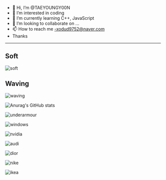 - 👋 Hi, I’m @TAEYOUNGY00N
- 👀 I’m interested in coding
- 🌱 I’m currently learning C++, JavaScript
- 💞️ I’m looking to collaborate on ...
- 📫 How to reach me -xodud9752@naver.com
-  Thanks
-  ------------------------------------------

## Soft <a id="soft">
![soft](https://capsule-render.vercel.app/api?type=soft&color=auto&text=Good%20to%20use%20with%20other%20readme&fontSize=40&animation=twinkling)
  
## Waving <a id="waving">
![waving](https://capsule-render.vercel.app/api?type=waving&height=200&text=Waving!&fontAlign=80&fontAlignY=40&color=gradient)




![Anurag's GitHub stats](https://github-readme-stats.vercel.app/api?username=TAEYOUNGY00N&show_icons=true&theme=radical)
<!---
TAEYOUNGY00N/TAEYOUNGY00N is a special repository because its `README.md` (this file) appears on your GitHub profile.
You can click the Preview link to take a look at your changes.
--->


![underarmour](https://user-images.githubusercontent.com/100738656/160884445-bce14a26-ac6f-452c-9460-5327109cc2ac.svg)

![windows](https://user-images.githubusercontent.com/100738656/160884449-f87c6cb1-fd57-465d-a543-90de1e52334c.svg)

![nvidia](https://user-images.githubusercontent.com/100738656/160884467-ca8efa66-c9b3-45af-bae2-58f6f5635d1e.svg)

![audi](https://user-images.githubusercontent.com/100738656/160884420-9e967230-f96e-4e13-9a5f-a7d54d3ead16.svg)

![dior](https://user-images.githubusercontent.com/100738656/160884512-621b573a-227a-458a-91a2-3d879bacc4e1.svg)

![nike](https://user-images.githubusercontent.com/100738656/160884519-a890743c-e069-48d5-a486-a1c4cbd805ee.svg)

![ikea](https://user-images.githubusercontent.com/100738656/160884526-ab097f80-0117-463b-8716-403d731ee04d.svg)

